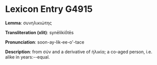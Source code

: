 # Lexicon Entry G4915

**Lemma**: συνηλικιώτης

**Transliteration (xlit)**: synēlikiṓtēs

**Pronunciation**: soon-ay-lik-ee-o'-tace

**Description**:
from σύν and a derivative of ἡλικία; a co-aged person, i.e. alike in years:--equal.

